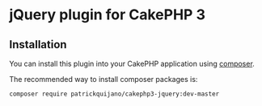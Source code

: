 # jQuery plugin for CakePHP 3

## Installation

You can install this plugin into your CakePHP application using [composer](https://getcomposer.org).

The recommended way to install composer packages is:

```
composer require patrickquijano/cakephp3-jquery:dev-master
```
